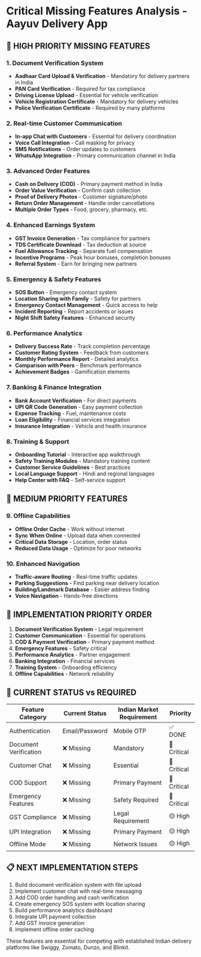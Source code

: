 # Critical Missing Features Analysis - Aayuv Delivery App

## 🚨 HIGH PRIORITY MISSING FEATURES

### 1. Document Verification System
- **Aadhaar Card Upload & Verification** - Mandatory for delivery partners in India
- **PAN Card Verification** - Required for tax compliance
- **Driving License Upload** - Essential for vehicle verification
- **Vehicle Registration Certificate** - Mandatory for delivery vehicles
- **Police Verification Certificate** - Required by many platforms

### 2. Real-time Customer Communication
- **In-app Chat with Customers** - Essential for delivery coordination
- **Voice Call Integration** - Call masking for privacy
- **SMS Notifications** - Order updates to customers
- **WhatsApp Integration** - Primary communication channel in India

### 3. Advanced Order Features
- **Cash on Delivery (COD)** - Primary payment method in India
- **Order Value Verification** - Confirm cash collection
- **Proof of Delivery Photos** - Customer signature/photo
- **Return Order Management** - Handle order cancellations
- **Multiple Order Types** - Food, grocery, pharmacy, etc.

### 4. Enhanced Earnings System
- **GST Invoice Generation** - Tax compliance for partners
- **TDS Certificate Download** - Tax deduction at source
- **Fuel Allowance Tracking** - Separate fuel compensation
- **Incentive Programs** - Peak hour bonuses, completion bonuses
- **Referral System** - Earn for bringing new partners

### 5. Emergency & Safety Features
- **SOS Button** - Emergency contact system
- **Location Sharing with Family** - Safety for partners
- **Emergency Contact Management** - Quick access to help
- **Incident Reporting** - Report accidents or issues
- **Night Shift Safety Features** - Enhanced security

### 6. Performance Analytics
- **Delivery Success Rate** - Track completion percentage
- **Customer Rating System** - Feedback from customers
- **Monthly Performance Report** - Detailed analytics
- **Comparison with Peers** - Benchmark performance
- **Achievement Badges** - Gamification elements

### 7. Banking & Finance Integration
- **Bank Account Verification** - For direct payments
- **UPI QR Code Generation** - Easy payment collection
- **Expense Tracking** - Fuel, maintenance costs
- **Loan Eligibility** - Financial services integration
- **Insurance Integration** - Vehicle and health insurance

### 8. Training & Support
- **Onboarding Tutorial** - Interactive app walkthrough
- **Safety Training Modules** - Mandatory training content
- **Customer Service Guidelines** - Best practices
- **Local Language Support** - Hindi and regional languages
- **Help Center with FAQ** - Self-service support

## 🔧 MEDIUM PRIORITY FEATURES

### 9. Offline Capabilities
- **Offline Order Cache** - Work without internet
- **Sync When Online** - Upload data when connected
- **Critical Data Storage** - Location, order status
- **Reduced Data Usage** - Optimize for poor networks

### 10. Enhanced Navigation
- **Traffic-aware Routing** - Real-time traffic updates
- **Parking Suggestions** - Find parking near delivery location
- **Building/Landmark Database** - Easier address finding
- **Voice Navigation** - Hands-free directions

## 📱 IMPLEMENTATION PRIORITY ORDER

1. **Document Verification System** - Legal requirement
2. **Customer Communication** - Essential for operations
3. **COD & Payment Verification** - Primary payment method
4. **Emergency Features** - Safety critical
5. **Performance Analytics** - Partner engagement
6. **Banking Integration** - Financial services
7. **Training System** - Onboarding efficiency
8. **Offline Capabilities** - Network reliability

## 🎯 CURRENT STATUS vs REQUIRED

| Feature Category | Current Status | Indian Market Requirement | Priority |
|------------------|----------------|---------------------------|----------|
| Authentication | Email/Password | Mobile OTP | ✅ DONE |
| Document Verification | ❌ Missing | Mandatory | 🔴 Critical |
| Customer Chat | ❌ Missing | Essential | 🔴 Critical |
| COD Support | ❌ Missing | Primary Payment | 🔴 Critical |
| Emergency Features | ❌ Missing | Safety Required | 🔴 Critical |
| GST Compliance | ❌ Missing | Legal Requirement | 🟡 High |
| UPI Integration | ❌ Missing | Primary Payment | 🟡 High |
| Offline Mode | ❌ Missing | Network Issues | 🟡 High |

## 📋 NEXT IMPLEMENTATION STEPS

1. Build document verification system with file upload
2. Implement customer chat with real-time messaging
3. Add COD order handling and cash verification
4. Create emergency SOS system with location sharing
5. Build performance analytics dashboard
6. Integrate UPI payment collection
7. Add GST invoice generation
8. Implement offline order caching

These features are essential for competing with established Indian delivery platforms like Swiggy, Zomato, Dunzo, and Blinkit.